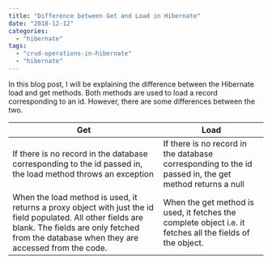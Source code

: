 ```yaml
---
title: "Difference between Get and Load in Hibernate"
date: "2018-12-12"
categories: 
  - "hibernate"
tags: 
  - "crud-operations-in-hibernate"
  - "hibernate"
---
```


In this blog post, I will be explaining the difference between the Hibernate load and get methods. Both methods are used to load a record corresponding to an id. However, there are some differences between the two.

|Get|Load  |
|--|--|
| If there is no record in the database corresponding to the id passed in, the load method throws an exception | If there is no record in the database corresponding to the id passed in, the get method returns a null |
|When the load method is used, it returns a proxy object with just the id field populated. All other fields are blank. The fields are only fetched from the database when they are accessed from the code.  | When the get method is used, it fetches the complete object i.e. it fetches all the fields of the object. |
